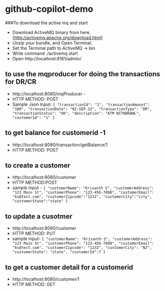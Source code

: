 # github-copilot-demo

###To download the active mq and start
* Download ActiveMQ binary from here.[http://activemq.apache.org/download.html]
* Unzip your bundle, and Open Terminal.
* Set the Terminal path to ActiveMQ -> bin
* Write command ./activemq start
* Open http://localhost:8161/admin/ 

## to use the mqproducer for doing the transactions for DR/CR
* http://localhost:8080/mqProducer - 
* HTTP METHOD: POST
* Sample Json Input:
`{
  "transactionId": "1",
  "transactionAmount": "100",
  "transactionDate": "02-SEP-22",
  "transactionType": "DR",
  "transactionStatus": "OK",
  "description": "ATM WITHDRAWL",
  "customerId": "1"
}`

## to get balance for customerid -1
* http://localhost:8080/transaction/getBalance/1 
* HTTP METHOD: POST

## to create a customer
* http://localhost:8080/customer
* HTTP METHOD:POST
* sample Input -
`{
  "customerName": "Krisanth S",
  "customerAddress": "123 Main St",
  "customerPhone": "123-456-7890",
  "customerEmail": "ks@test.com",
  "customerZipcode":"1232",
  "customerCity":"city",
  "customerState":"state"
}`

## to update a cusotmer
* http://localhost:8080/customer
* HTTP METHOD: PUT
* sample input-
`{
  "customerName": "Krisanth S",
  "customerAddress": "123 Main St",
  "customerPhone": "123-456-7890",
  "customerEmail": "ks@test.com",
  "customerZipcode": "1232",
  "customerCity": "NJ",
  "customerState": "state",
  "customerId":7
}`
## to get a customer detail for a customerid
* http://localhost:8080/customer/1
* HTTP METHOD: GET


